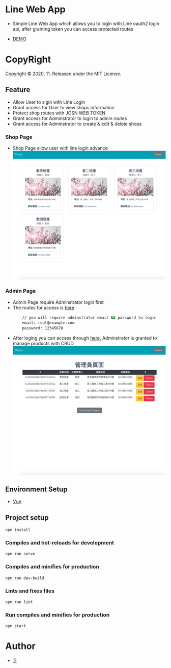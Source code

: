 # Line Web App

- Simple Line Web App which allows you to login with Line oauth2 login api, after granting token you can access protected routes

- [DEMO](https://sheltered-brushlands-27967.herokuapp.com)


# CopyRight
Copyright © 2020, 11. Released under the MIT License.

## Feature

- Allow User to sigin with Line Login
- Grant access for User to view shops information
- Protect shop routes with JOSN WEB TOKEN
- Grant access for Adminstrator to login to admin routes
- Grant access for Adminstrator to create & edit & delete shops


### Shop Page
- Shop Page allow user with line login advance
![image](https://github.com/libterty/Line-App-Web/blob/master/src/assets/ShopShop.png)

### Admin Page
- Admin Page require Adminstrator login first
- The routes for access is [here](https://sheltered-brushlands-27967.herokuapp.com/signin)
    ```bash
        // you will require adminstrator email && password to login 
        email: root@example.com
        password: 12345678
    ```
- After loging you can access through [here](https://sheltered-brushlands-27967.herokuapp.com/admin/shops), Adminstrator is granted to manage products with CRUD
![image](https://github.com/libterty/Line-App-Web/blob/master/src/assets/ShopCMS.png)

## Environment Setup

- [Vue](https://cli.vuejs.org/zh/guide/)

## Project setup
```
npm install
```

### Compiles and hot-reloads for development
```
npm run serve
```

### Compiles and minifies for production
```
npm run dev-build
```

### Lints and fixes files
```
npm run lint
```

### Run compiles and minifies for production
```
npm start
```

# Author
- [11](https://github.com/libterty)

